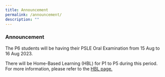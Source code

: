 ```yaml
---
title: Announcement
permalink: /announcement/
description: ""
---
```

### Announcement

The P6 students will be having their PSLE Oral Examination from 15 Aug to 16 Aug 2023. 

There will be Home-Based Learning (HBL) for P1 to P5 during this period. For more information, please refer to the [HBL page.](https://www.beaconpri.moe.edu.sg/school-information/hbl/)